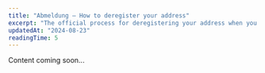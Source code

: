 ```yaml
---
title: "Abmeldung — How to deregister your address"
excerpt: "The official process for deregistering your address when you leave Czechia."
updatedAt: "2024-08-23"
readingTime: 5
---
```


Content coming soon...
